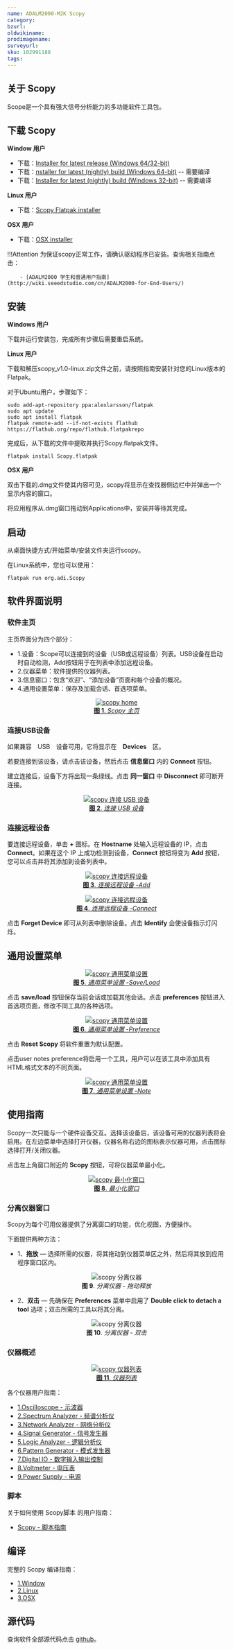 ```yaml
---
name: ADALM2000-M2K Scopy
category: 
bzurl: 
oldwikiname: 
prodimagename:
surveyurl: 
sku: 102991188
tags:
---
```



## 关于 Scopy

Scope是一个具有强大信号分析能力的多功能软件工具包。

## 下载 Scopy

**Window 用户**

- 下载：[Installer for latest release (Windows 64/32-bit)](https://github.com/analogdevicesinc/scopy/releases/latest)
- 下载：[nstaller for latest (nightly) build (Windows 64-bit)](https://tinyurl.com/yyfa4ytt) -- 需要编译
- 下载：[Installer for latest (nightly) build (Windows 32-bit)](https://tinyurl.com/y3gj3547)  -- 需要编译


**Linux 用户** 
 
- 下载：[Scopy Flatpak installer](https://github.com/analogdevicesinc/scopy/releases/latest)


**OSX 用户**   

- 下载：[OSX installer](https://github.com/analogdevicesinc/scopy/releases/latest)


!!!Attention
        为保证scopy正常工作，请确认驱动程序已安装。查询相关指南点击： 
         
        - [ADALM2000 学生和普通用户指南](http://wiki.seeedstudio.com/cn/ADALM2000-for-End-Users/)


## 安装

**Windows 用户**

下载并运行安装包，完成所有步骤后需要重启系统。

**Linux 用户**

下载和解压scopy_v1.0-linux.zip文件之前，请按照指南安装针对您的Linux版本的Flatpak。  

对于Ubuntu用户，步骤如下：

```
sudo add-apt-repository ppa:alexlarsson/flatpak
sudo apt update
sudo apt install flatpak
flatpak remote-add --if-not-exists flathub https://flathub.org/repo/flathub.flatpakrepo

```

完成后，从下载的文件中提取并执行Scopy.flatpak文件。 

```
flatpak install Scopy.flatpak

```

**OSX 用户**  

双击下载的.dmg文件使其内容可见，scopy将显示在查找器侧边栏中并弹出一个显示内容的窗口。  
 
将应用程序从.dmg窗口拖动到Applications中，安装并等待其完成。


## 启动

从桌面快捷方式/开始菜单/安装文件夹运行scopy。  

在Linux系统中，您也可以使用：

```
flatpak run org.adi.Scopy

```



## 软件界面说明


### 软件主页

主页界面分为四个部分：

- 1.设备：Scope可以连接到的设备（USB或远程设备）列表。USB设备在启动时自动检测，Add按钮用于在列表中添加远程设备。
- 2.仪器菜单：软件提供的仪器列表。
- 3.信息窗口：包含“欢迎”、“添加设备”页面和每个设备的概况。
- 4.通用设置菜单：保存及加载会话、首选项菜单。

<div align="center">
<figure>
  <a href="https://wiki.analog.com/_media/university/tools/m2k/scopy_home_view.png?cache=&w=899&h=527&tok=c73f5f" target="_blank"><img src="https://wiki.analog.com/_media/university/tools/m2k/scopy_home_view.png" alt="scopy home" title="scopy home" />
  <figcaption><b>图 1</b>. <i>Scopy 主页</i></figcaption></a>
</figure>
</div>


### 连接USB设备



如果兼容　USB　设备可用，它将显示在　**Devices**　区。

若要连接到该设备，请点击该设备，然后点击 **信息窗口** 内的 **Connect** 按钮。  

建立连接后，设备下方将出现一条绿线。点击 **同一窗口** 中 **Disconnect** 即可断开连接。



<div align="center">
<figure>
  <a href="https://wiki.analog.com/_detail/university/tools/m2k/device_connected.png?id=university%3Atools%3Am2k%3Ascopy" target="_blank"><img src="https://wiki.analog.com/_media/university/tools/m2k/device_connected.png" alt="scopy 连接 USB 设备" title="连接 USB 设备" />
  <figcaption><b>图 2</b>. <i>连接 USB 设备</i></figcaption></a>
</figure>
</div>


### 连接远程设备

要连接远程设备，单击 **+** 图标。在 **Hostname** 处输入远程设备的 IP，点击 **Connect**。如果在这个 IP 上成功检测到设备，**Connect** 按钮将变为 **Add** 按钮，您可以点击并将其添加到设备列表中。


<div align="center">
<figure>
  <a href="https://wiki.analog.com/_detail/university/tools/m2k/scopy_add_device_page1.png?id=university%3Atools%3Am2k%3Ascopy" target="_blank"><img src="https://wiki.analog.com/_media/university/tools/m2k/scopy_add_device_page1.png" alt="scopy 连接远程设备" title="连接远程设备 -1" />
  <figcaption><b>图 3</b>. <i>连接远程设备 -Add</i></figcaption></a>
</figure>
</div>


<div align="center">
<figure>
  <a href="https://wiki.analog.com/_detail/university/tools/m2k/scopy_add_device_page2.png?id=university%3Atools%3Am2k%3Ascopy" target="_blank"><img src="https://wiki.analog.com/_media/university/tools/m2k/scopy_add_device_page2.png" alt="scopy 连接远程设备" title="连接远程设备 -2" />
  <figcaption><b>图 4</b>. <i>连接远程设备 -Connect</i></figcaption></a>
</figure>
</div>


点击 **Forget Device** 即可从列表中删除设备。点击 **Identify** 会使设备指示灯闪烁。



## 通用设置菜单


<div align="center">
<figure>
  <a href="https://wiki.analog.com/_detail/university/tools/m2k/scopy_general_settings1.png?id=university%3Atools%3Am2k%3Ascopy" target="_blank"><img src="https://wiki.analog.com/_media/university/tools/m2k/scopy_general_settings1.png" alt="scopy 通用菜单设置" title="通用菜单设置" />
  <figcaption><b>图 5</b>. <i>通用菜单设置 -Save/Load</i></figcaption></a>
</figure>
</div>


点击 **save/load** 按钮保存当前会话或加载其他会话。点击 **preferences** 按钮进入首选项页面，修改不同工具的各种选项。


<div align="center">
<figure>
  <a href="https://wiki.analog.com/_detail/university/tools/m2k/preferences1.png?id=university%3Atools%3Am2k%3Ascopy" target="_blank"><img src="https://wiki.analog.com/_media/university/tools/m2k/preferences1.png" alt="scopy 通用菜单设置" title="通用菜单设置-2" />
  <figcaption><b>图 6</b>. <i>通用菜单设置 -Preference</i></figcaption></a>
</figure>
</div>


点击 **Reset Scopy** 将软件重置为默认配置。

点击user notes preference将启用一个工具，用户可以在该工具中添加具有HTML格式文本的不同页面。


<div align="center">
<figure>
  <a href="https://wiki.analog.com/_detail/university/tools/m2k/notes1.png?id=university%3Atools%3Am2k%3Ascopy" target="_blank"><img src="https://wiki.analog.com/_media/university/tools/m2k/notes1.png" alt="scopy 通用菜单设置" title="通用菜单设置-Note" />
  <figcaption><b>图 7</b>. <i>通用菜单设置 -Note</i></figcaption></a>
</figure>
</div>


## 使用指南

Scopy一次只能与一个硬件设备交互。选择该设备后，该设备可用的仪器列表将会启用。在左边菜单中选择打开仪器，仪器名称右边的图标表示仪器可用，点击图标选择打开/关闭仪器。
 
点击左上角窗口附近的 **Scopy** 按钮，可将仪器菜单最小化。


<div align="center">
<figure>
  <a href="https://wiki.analog.com/_detail/university/tools/m2k/notes1.png?id=university%3Atools%3Am2k%3Ascopy" target="_blank"><img src="https://wiki.analog.com/_media/university/tools/m2k/min_menu.png" alt="scopy 最小化窗口" title="最小化窗口" />
  <figcaption><b>图 8</b>. <i>最小化窗口</i></figcaption></a>
</figure>
</div>



### 分离仪器窗口

Scopy为每个可用仪器提供了分离窗口的功能，优化视图，方便操作。  
 
下面提供两种方法：

- 1、**拖放** — 选择所需的仪器，将其拖动到仪器菜单区之外，然后将其放到应用程序窗口区内。

<div align="center">
<figure>
 <img src="https://wiki.analog.com/_media/university/tools/m2k/scopy_drag_n_drop.gif" alt="scopy 分离仪器" title="scopy 分离仪器" />
  <figcaption><b>图 9</b>. <i>分离仪器 - 拖动释放</i></figcaption>
</figure>
</div>


- 2、**双击** — 先确保在 **Preferences** 菜单中启用了 **Double click to detach a tool** 选项；双击所需的工具以将其分离。


<div align="center">
<figure>
 <img src="https://wiki.analog.com/_media/university/tools/m2k/scopy_dc_detach.gif" alt="scopy 分离仪器" title="scopy 分离仪器" />
  <figcaption><b>图 10</b>. <i>分离仪器 - 双击</i></figcaption>
</figure>
</div>


### 仪器概述

<div align="center">
<figure>
  <a href="https://wiki.analog.com/_detail/university/tools/m2k/scopy_instruments_menu.png?id=university%3Atools%3Am2k%3Ascopy" target="_blank"><img src="https://wiki.analog.com/_media/university/tools/m2k/scopy_instruments_menu.png" alt="scopy 仪器列表" title="仪器列表" />
  <figcaption><b>图 11</b>. <i>仪器列表</i></figcaption></a>
</figure>
</div>



各个仪器用户指南：

- [1.Oscilloscope - 示波器](http://wiki.seeedstudio.com/cn/ADALM2000-M2K-Oscilloscope)
- [2.Spectrum Analyzer - 频谱分析仪](http://wiki.seeedstudio.com/cn/ADALM2000-M2K-Spectrum-Analyzer)
- [3.Network Analyzer - 网络分析仪](http://wiki.seeedstudio.com/cn/ADALM2000-M2K-Network-Analyzer)
- [4.Signal Generator - 信号发生器](http://wiki.seeedstudio.com/cn/ADALM2000-M2K-Signal-Generator)
- [5.Logic Analyzer - 逻辑分析仪](http://wiki.seeedstudio.com/cn/ADALM2000-M2K-Logic-Analyzer)
- [6.Pattern Generator - 模式发生器](http://wiki.seeedstudio.com/cn/ADALM2000-M2K-Pattern-Generator)
- [7.Digital IO - 数字输入输出控制](http://wiki.seeedstudio.com/cn/ADALM2000-M2K-Digital-IO/)
- [8.Voltmeter - 电压表](http://wiki.seeedstudio.com/cn/ADALM2000-M2K-Voltmeter/)
- [9.Power Supply - 电源](http://wiki.seeedstudio.com/cn/ADALM2000-M2K-Power-Supply/)


### 脚本

关于如何使用 Scopy脚本 的用户指南：

- [Scopy - 脚本指南](https://wiki.analog.com/university/tools/m2k/scopy/scripting-guide)


## 编译

完整的 Scopy 编译指南：

- [1.Window](https://wiki.analog.com/university/tools/m2k/scopy/build-windows)
- [2.Linux](https://wiki.analog.com/university/tools/m2k/scopy/build-linux)
- [3.OSX](https://wiki.analog.com/university/tools/m2k/scopy/build-osx)



## 源代码

查询软件全部源代码点击 [github](https://github.com/analogdevicesinc/scopy)。